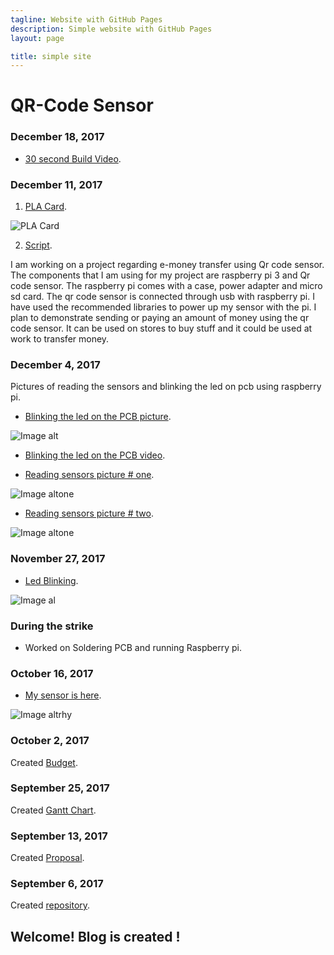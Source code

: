 ```yaml
---
tagline: Website with GitHub Pages
description: Simple website with GitHub Pages
layout: page

title: simple site
---
```


# QR-Code Sensor

### December 18, 2017

- [30 second Build Video](https://youtu.be/GNM_ZdkivdA).

### December 11, 2017

1. [PLA Card](https://github.com/n01033547/Bluetooth/blob/master/group_placard.jpg).

![PLA Card](https://github.com/n01033547/Bluetooth/blob/master/group_placard.jpg?raw=yes)

2. [Script](https://github.com/n01033547/Bluetooth/blob/master/Script.docx).

I am working on a project regarding e-money transfer using Qr code sensor. The components that I am using for my project are raspberry pi 3 and Qr code sensor. The raspberry pi comes with a case, power adapter and micro sd card. The qr code sensor is connected through usb with raspberry pi. I have used the recommended libraries to power up my sensor with the pi. I plan to demonstrate sending or paying an amount of money using the qr code sensor. It can be used on stores to buy stuff and it could be used at work to transfer money.


### December 4, 2017

Pictures of reading the sensors and blinking the led on pcb using raspberry pi.


- [Blinking the led on the PCB picture](https://github.com/n01033547/Bluetooth/blob/master/readingSensor2.JPG).

![Image alt](https://github.com/n01033547/Bluetooth/blob/master/readingSensor2.JPG?raw=yes)


- [Blinking the led on the PCB video](https://github.com/n01033547/Bluetooth/blob/master/Raspberrywith%20PCBled.MOV).


- [Reading sensors picture # one](https://github.com/n01033547/Bluetooth/blob/master/readingSensor1.PNG).

![Image altone](https://github.com/n01033547/Bluetooth/blob/master/readingSensor1.PNG?raw=yes)

- [Reading sensors picture # two](https://github.com/n01033547/Bluetooth/blob/master/readingSensor.PNG).

![Image altone](https://github.com/n01033547/Bluetooth/blob/master/readingSensor.PNG?raw=yes)

### November 27, 2017

- [Led Blinking](https://github.com/n01033547/Bluetooth/blob/master/LedBlinking.JPG).

![Image al](https://github.com/n01033547/Bluetooth/blob/master/LedBlinking.JPG?raw=yes)


### During the strike

- Worked on Soldering PCB and running Raspberry pi.

### October 16, 2017

- [My sensor is here](https://github.com/n01033547/Bluetooth/blob/master/QrCodesensor.JPG).

![Image altrhy ](https://github.com/n01033547/Bluetooth/blob/master/QrCodesensor.JPG?raw=yes)

### October 2, 2017

Created [Budget](https://github.com/n01033547/Bluetooth/blob/master/Budget.xlsx).

### September 25, 2017

Created [Gantt Chart](https://github.com/n01033547/Bluetooth/blob/master/SushantGanttProject.mpp).  

### September 13, 2017

Created [Proposal](https://github.com/six0four/StudentSenseHat/blob/master/documentation/ProposalContentStudentNameRev02.pdf).

### September 6, 2017

Created [repository](https://github.com/n01033547/Bluetooth.git).

Welcome!  Blog is created !
-------------
